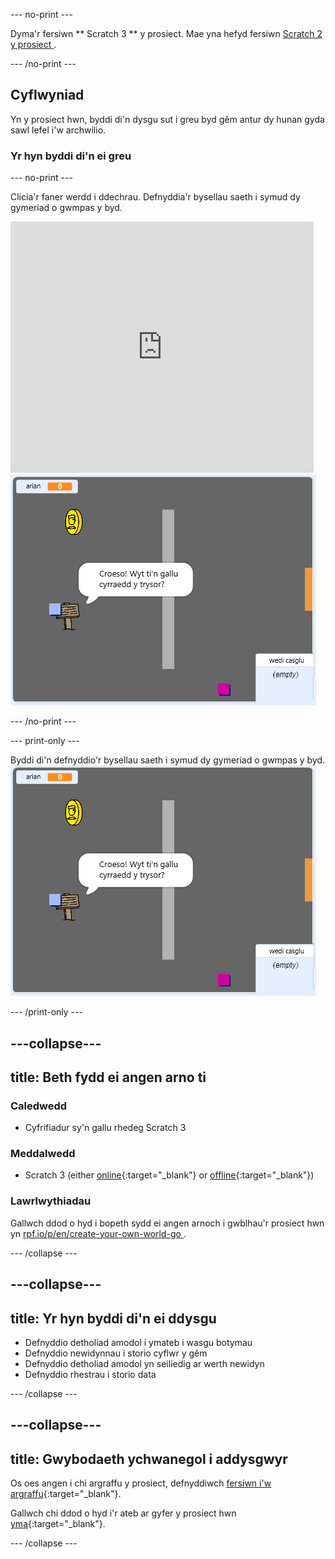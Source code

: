 \--- no-print \---

Dyma'r fersiwn ** Scratch 3 ** y prosiect. Mae yna hefyd fersiwn [ Scratch 2 y prosiect ](https://projects.raspberrypi.org/en/projects/create-your-own-world-scratch2).

\--- /no-print \---

## Cyflwyniad

Yn y prosiect hwn, byddi di'n dysgu sut i greu byd gêm antur dy hunan gyda sawl lefel i'w archwilio.

### Yr hyn byddi di'n ei greu

\--- no-print \---

Clicia'r faner werdd i ddechrau. Defnyddia'r bysellau saeth i symud dy gymeriad o gwmpas y byd.

<div class="scratch-preview">
  <iframe allowtransparency="true" width="485" height="402" src="https://scratch.mit.edu/projects/embed/258757783/?autostart=false" frameborder="0" scrolling="no"></iframe>
  <img src="images/showcase.png">
</div>

\--- /no-print \---

\--- print-only \---

Byddi di'n defnyddio'r bysellau saeth i symud dy gymeriad o gwmpas y byd. ![showcase.png](images/showcase.png)

\--- /print-only \---

## \---collapse\---

## title: Beth fydd ei angen arno ti

### Caledwedd

- Cyfrifiadur sy'n gallu rhedeg Scratch 3

### Meddalwedd

- Scratch 3 (either [online](https://rpf.io/scratchon){:target="_blank"} or [offline](https://rpf.io/scratchoff){:target="_blank"})

### Lawrlwythiadau

Gallwch ddod o hyd i bopeth sydd ei angen arnoch i gwblhau'r prosiect hwn yn [ rpf.io/p/en/create-your-own-world-go ](https://rpf.io/p/en/create-your-own-world-go).

\--- /collapse \---

## \---collapse\---

## title: Yr hyn byddi di'n ei ddysgu

- Defnyddio detholiad amodol i ymateb i wasgu botymau
- Defnyddio newidynnau i storio cyflwr y gêm
- Defnyddio detholiad amodol yn seiliedig ar werth newidyn
- Defnyddio rhestrau i storio data

\--- /collapse \---

## \---collapse\---

## title: Gwybodaeth ychwanegol i addysgwyr

Os oes angen i chi argraffu y prosiect, defnyddiwch [fersiwn i'w argraffu](https://projects.raspberrypi.org/en/projects/create-your-own-world/print){:target="_blank"}.

Gallwch chi ddod o hyd i'r ateb ar gyfer y prosiect hwn [yma](https://rpf.io/p/en/create-your-own-world-get){:target="_blank"}.

\--- /collapse \---
